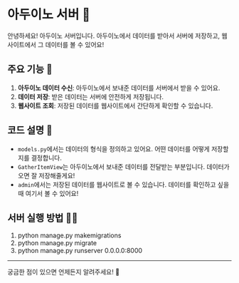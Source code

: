 # 아두이노 서버 🤖

안녕하세요! 아두이노 서버입니다. 아두이노에서 데이터를 받아서 서버에 저장하고, 웹사이트에서 그 데이터를 볼 수 있어요!

## 주요 기능 🚀
1. **아두이노 데이터 수신**: 아두이노에서 보내준 데이터를 서버에서 받을 수 있어요.
2. **데이터 저장**: 받은 데이터는 서버에 안전하게 저장됩니다.
3. **웹사이트 조회**: 저장된 데이터를 웹사이트에서 간단하게 확인할 수 있습니다.

## 코드 설명 📜
- `models.py`에서는 데이터의 형식을 정의하고 있어요. 어떤 데이터를 어떻게 저장할지를 결정합니다.
- `GatherItemView`는 아두이노에서 보내준 데이터를 전달받는 부분입니다. 데이터가 오면 잘 저장해줄게요!
- `admin`에서는 저장된 데이터를 웹사이트로 볼 수 있습니다. 데이터를 확인하고 싶을 때 여기서 볼 수 있어요!

## 서버 실행 방법 🏃‍♂️
1. python manage.py makemigrations
2. python manage.py migrate
3. python manage.py runserver 0.0.0.0:8000

---


궁금한 점이 있으면 언제든지 알려주세요! 🌟